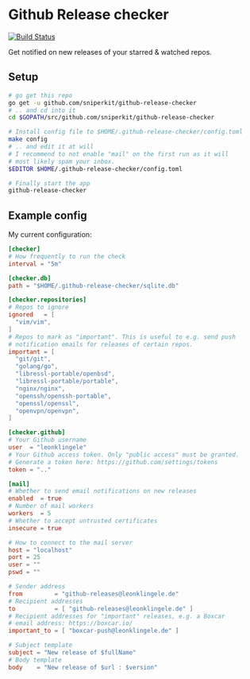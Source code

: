 # Github Release checker

[![Build Status](https://travis-ci.org/leonklingele/github-release-checker.svg?branch=master)](https://travis-ci.org/leonklingele/github-release-checker)

Get notified on new releases of your starred & watched repos.

## Setup

```sh
# go get this repo
go get -u github.com/sniperkit/github-release-checker
# .. and cd into it
cd $GOPATH/src/github.com/sniperkit/github-release-checker

# Install config file to $HOME/.github-release-checker/config.toml
make config
# .. and edit it at will
# I recommend to not enable "mail" on the first run as it will
# most likely spam your inbox.
$EDITOR $HOME/.github-release-checker/config.toml

# Finally start the app
github-release-checker
```

## Example config

My current configuration:

```toml
[checker]
# How frequently to run the check
interval = "5m"

[checker.db]
path = "$HOME/.github-release-checker/sqlite.db"

[checker.repositories]
# Repos to ignore
ignored   = [
  "vim/vim",
]
# Repos to mark as "important". This is useful to e.g. send push
# notification emails for releases of certain repos.
important = [
  "git/git",
  "golang/go",
  "libressl-portable/openbsd",
  "libressl-portable/portable",
  "nginx/nginx",
  "openssh/openssh-portable",
  "openssl/openssl",
  "openvpn/openvpn",
]

[checker.github]
# Your Github username
user  = "leonklingele"
# Your Github access token. Only "public access" must be granted.
# Generate a token here: https://github.com/settings/tokens
token = ".."

[mail]
# Whether to send email notifications on new releases
enabled  = true
# Number of mail workers
workers  = 5
# Whether to accept untrusted certificates
insecure = true

# How to connect to the mail server
host = "localhost"
port = 25
user = ""
pswd = ""

# Sender address
from         = "github-releases@leonklingele.de"
# Recipient addresses
to           = [ "github-releases@leonklingele.de" ]
# Recipient addresses for "important" releases, e.g. a Boxcar
# email address: https://boxcar.io/
important_to = [ "boxcar-push@leonklingele.de" ]

# Subject template
subject = "New release of $fullName"
# Body template
body    = "New release of $url : $version"
```
